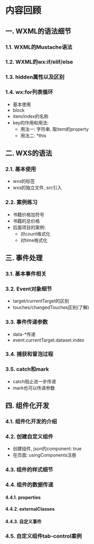 # 内容回顾

## 一. WXML的语法细节

### 1.1. WXML的Mustache语法



### 1.2. WXML的wx:if/elif/else



### 1.3. hidden属性以及区别



### 1.4. wx:for列表循环

* 基本使用
* block
* item/index的名称
* key的作用和用法:
  * 用法一: 字符串, 取item的property
  * 用法二: *this





## 二. WXS的语法

### 2.1. 基本使用

* wxs的标签
* wxs的独立文件, src引入



### 2.2. 案例练习

* 书籍价格加符号
* 书籍的总价格
* 后面项目的案例:
  * 对count格式化
  * 对time格式化





## 三. 事件处理

### 3.1. 基本事件相关





### 3.2. Event对象细节

* target/currentTarget的区别
* touches/changedTouches区别(了解)





### 3.3. 事件传递参数

* data-*传递
* event.currentTarget.dataset.index



### 3.4. 捕获和冒泡过程





### 3.5. catch和mark

* catch阻止进一步传递
* mark也可以传递参数





## 四. 组件化开发

### 4.1. 组件化开发的介绍



### 4.2. 创建自定义组件

* 创建组件, json的component: true
* 在页面: usingComponents注册





### 4.3. 组件的样式细节





### 4.4. 组件的数据传递

#### 4.4.1. properties





#### 4.4.2. externalClasses





#### 4.4.3. 自定义事件





### 4.5. 自定义组件tab-control案例



















